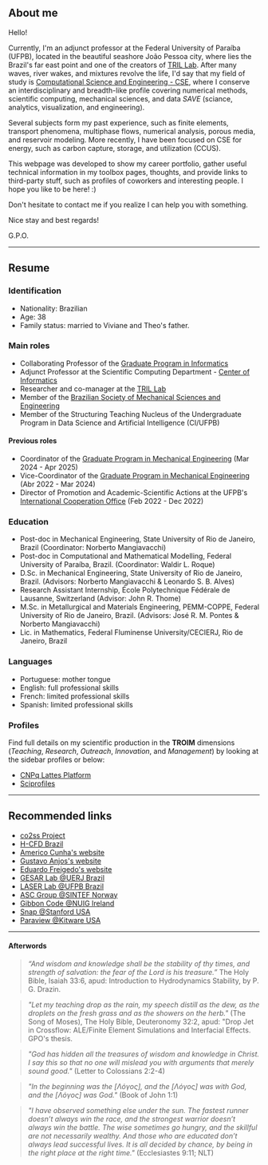 ## About me

Hello!

Currently, I'm an adjunct professor at the Federal University of Paraíba (UFPB), located in the beautiful seashore João Pessoa city, where lies the Brazil's far east point and one of the creators of [TRIL Lab](https://tril.ci.ufpb.br). After many waves, river wakes, and mixtures revolve the life, I'd say that my field of study is [Computational Science and Engineering - CSE](https://en.wikipedia.org/wiki/Computational_engineering), where I conserve an interdisciplinary and breadth-like profile covering numerical methods, scientific computing, mechanical sciences, and data _SAVE_ (sciance, analytics, visualization, and engineering).

Several subjects form my past experience, such as finite elements, transport phenomena, multiphase flows, numerical analysis, porous media, and reservoir modeling. More recently, I have been focused on CSE for energy, such as carbon capture, storage, and utilization (CCUS).

This webpage was developed to show my career portfolio, gather useful technical information in my toolbox pages, thoughts, and provide links to third-party stuff, such as profiles of coworkers and interesting people. I hope you like to be here! :) 

Don't hesitate to contact me if you realize I can help you with something.

Nice stay and best regards!

G.P.O.

---
## Resume

### Identification 

- Nationality: Brazilian
- Age: 38
- Family status: married to Viviane and Theo's father.

### Main roles

- Collaborating Professor of the [Graduate Program in Informatics](https://ppgi.ci.ufpb.br)
- Adjunct Professor at the Scientific Computing Department - [Center of Informatics](http://www.ci.ufpb.br)
- Researcher and co-manager at the [TRIL Lab](https://tril.ci.ufpb.br)
- Member of the [Brazilian Society of Mechanical Sciences and Engineering](http://www.abcm.org.br) 
- Member of the Structuring Teaching Nucleus of the Undergraduate Program in Data Science and Artificial Intelligence (CI/UFPB)

#### Previous roles

- Coordinator of the [Graduate Program in Mechanical Engineering](https://sigaa.ufpb.br/sigaa/public/programa/portal.jsf?id=1870) (Mar 2024 - Apr 2025)
- Vice-Coordinator of the [Graduate Program in Mechanical Engineering](https://sigaa.ufpb.br/sigaa/public/programa/portal.jsf?id=1870) (Abr 2022 - Mar 2024)
- Director of Promotion and Academic-Scientific Actions at the UFPB's [International Cooperation Office](http://ufpb.br/acieng) (Feb 2022 - Dec 2022)

### Education

- Post-doc in Mechanical Engineering, State University of Rio de Janeiro, Brazil (Coordinator: Norberto Mangiavacchi)
- Post-doc in Computational and Mathematical Modelling, Federal University of Paraíba, Brazil. (Coordinator: Waldir L. Roque)
- D.Sc. in Mechanical Engineering, State University of Rio de Janeiro, Brazil. (Advisors: Norberto Mangiavacchi & Leonardo S. B. Alves)
- Research Assistant Internship, École Polytechnique Fédérale de Lausanne, Switzerland (Advisor: John R. Thome)
- M.Sc. in Metallurgical and Materials Engineering, PEMM-COPPE, Federal University of Rio de Janeiro, Brazil. (Advisors: José R. M. Pontes & Norberto Mangiavacchi)
- Lic. in Mathematics, Federal Fluminense University/CECIERJ, Rio de Janeiro, Brazil

### Languages

- Portuguese: mother tongue
- English: full professional skills
- French: limited professional skills
- Spanish: limited professional skills

### Profiles 

Find full details on my scientific production in the **TROIM** dimensions (*Teaching*, *Research*, *Outreach*, *Innovation*, and *Management*) by looking at the sidebar profiles or below:

- [CNPq Lattes Platform](http://lattes.cnpq.br/2612838955804083)
- [Sciprofiles](https://sciprofiles.com/profile/2812210)

--- 
## Recommended links


- [co2ss Project](http://www.co2ssproject.com)
- [H-CFD Brazil](https://sites.google.com/view/h-cfdbrazil)
- [Americo Cunha's website](http://www.americocunha.org)
- [Gustavo Anjos's website](https://gustavorabello.github.io)
- [Eduardo Freigedo's website](https://evitral.github.io)
- [GESAR Lab @UERJ Brazil](https://www.gesar.uerj.br)
- [LASER Lab @UFPB Brazil](https://laser.ci.ufpb.br)
- [ASC Group @SINTEF Norway](https://www.sintef.no/en/digital/departments-new/department-of-mathematics-and-cybernetics/research-group-applied-computational-science/)
- [Gibbon Code @NUIG Ireland](https://www.gibboncode.org)
- [Snap @Stanford USA ](https://snap.stanford.edu)
- [Paraview @Kitware USA ](https://www.paraview.org/)


---
#### Afterwords

> *“And wisdom and knowledge shall be the stability of thy times, and strength of salvation: the fear of the Lord is his treasure.”* The Holy Bible, Isaiah 33:6, apud: Introduction to Hydrodynamics Stability, by P. G. Drazin.

> *"Let my teaching drop as the rain, my speech distill as the dew, as the droplets on the fresh grass and as the showers on the herb."* (The Song of Moses), The Holy Bible, Deuteronomy 32:2, apud: "Drop Jet in Crossflow: ALE/Finite Element Simulations and Interfacial Effects. GPO's thesis.

> *"God has hidden all the treasures of wisdom and knowledge in Christ. I say this so that no one will mislead you with arguments that merely sound good."* (Letter to Colossians 2:2-4)

> *"In the beginning was the [Λόγος], and the [Λόγος] was with God, and the [Λόγος] was God."* (Book of John 1:1)

>*"I have observed something else under the sun. The fastest runner doesn’t always win the race, and the strongest warrior doesn’t always win the battle. The wise sometimes go hungry, and the skillful are not necessarily wealthy. And those who are educated don’t always lead successful lives. It is all decided by chance, by being in the right place at the right time."* (Ecclesiastes 9:11; NLT)
